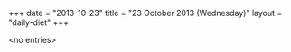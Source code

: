 +++
date = "2013-10-23"
title = "23 October 2013 (Wednesday)"
layout = "daily-diet"
+++


\<no entries\>
